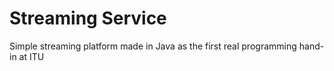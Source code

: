 # Streaming Service
 
Simple streaming platform made in Java as the first real programming hand-in at ITU
